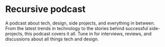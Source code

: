 # Recursive podcast

A podcast about tech, design, side projects, and everything in between. From the latest trends in technology to the stories behind successful side-projects, this podcast covers it all. Tune in for interviews, reviews, and discussions about all things tech and design.

